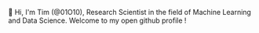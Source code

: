 👋 Hi, I'm Tim (@01O10), Research Scientist in the field of Machine Learning and Data Science. 
Welcome to my open github profile !

<!---
01O10/01O10 is a ✨ special ✨ repository because its `README.md` (this file) appears on your GitHub profile.
You can click the Preview link to take a look at your changes.
--->
